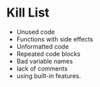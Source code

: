 Kill List
=========
* Unused code
* Functions with side effects
* Unformatted code
* Repeated code blocks
* Bad variable names
* lack of comments
* using built-in features.